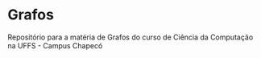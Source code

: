# Grafos
Repositório para a matéria de Grafos do curso de Ciência da Computação na 
UFFS - Campus Chapecó
